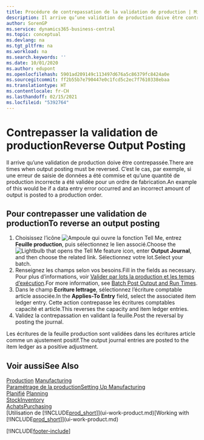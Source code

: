 ```yaml
---
title: Procédure de contrepassation de la validation de production | Microsoft Docs
description: Il arrive qu’une validation de production doive être contrepassée. C’est le cas, par exemple, si une erreur de saisie de données a été commise et qu’une quantité de production incorrecte a été validée pour un ordre de fabrication.
author: SorenGP
ms.service: dynamics365-business-central
ms.topic: conceptual
ms.devlang: na
ms.tgt_pltfrm: na
ms.workload: na
ms.search.keywords: ''
ms.date: 10/01/2020
ms.author: edupont
ms.openlocfilehash: 5901ad209149c113497d676a5c86379fc8424a0e
ms.sourcegitcommit: ff2b55b7e790447e0c1fcd5c2ec7f7610338ebaa
ms.translationtype: HT
ms.contentlocale: fr-CH
ms.lasthandoff: 02/15/2021
ms.locfileid: "5392764"
---
```

# <a name="reverse-output-posting"></a><span data-ttu-id="fbb24-104">Contrepasser la validation de production</span><span class="sxs-lookup"><span data-stu-id="fbb24-104">Reverse Output Posting</span></span>
<span data-ttu-id="fbb24-105">Il arrive qu’une validation de production doive être contrepassée.</span><span class="sxs-lookup"><span data-stu-id="fbb24-105">There are times when output posting must be reversed.</span></span> <span data-ttu-id="fbb24-106">C’est le cas, par exemple, si une erreur de saisie de données a été commise et qu’une quantité de production incorrecte a été validée pour un ordre de fabrication.</span><span class="sxs-lookup"><span data-stu-id="fbb24-106">An example of this would be if a data entry error occurred and an incorrect amount of output is posted to a production order.</span></span>  

## <a name="to-reverse-an-output-posting"></a><span data-ttu-id="fbb24-107">Pour contrepasser une validation de production</span><span class="sxs-lookup"><span data-stu-id="fbb24-107">To reverse an output posting</span></span>  
1.  <span data-ttu-id="fbb24-108">Choisissez l’icône ![Ampoule qui ouvre la fonction Tell Me](media/ui-search/search_small.png "Dites-moi ce que vous voulez faire"), entrez **Feuille production**, puis sélectionnez le lien associé.</span><span class="sxs-lookup"><span data-stu-id="fbb24-108">Choose the ![Lightbulb that opens the Tell Me feature](media/ui-search/search_small.png "Tell me what you want to do") icon, enter **Output Journal**, and then choose the related link.</span></span> <span data-ttu-id="fbb24-109">Sélectionnez votre lot.</span><span class="sxs-lookup"><span data-stu-id="fbb24-109">Select your batch.</span></span>  
2. <span data-ttu-id="fbb24-110">Renseignez les champs selon vos besoins.</span><span class="sxs-lookup"><span data-stu-id="fbb24-110">Fill in the fields as necessary.</span></span> <span data-ttu-id="fbb24-111">Pour plus d’informations, voir [Valider par lots la production et les temps d’exécution](production-how-to-post-output-quantity.md).</span><span class="sxs-lookup"><span data-stu-id="fbb24-111">For more information, see [Batch Post Output and Run Times](production-how-to-post-output-quantity.md).</span></span>
3.  <span data-ttu-id="fbb24-112">Dans le champ **Ecriture lettrage**, sélectionnez l’écriture comptable article associée.</span><span class="sxs-lookup"><span data-stu-id="fbb24-112">In the **Applies-To Entry** field, select the associated item ledger entry.</span></span> <span data-ttu-id="fbb24-113">Cette action contrepasse les écritures comptables capacité et article.</span><span class="sxs-lookup"><span data-stu-id="fbb24-113">This reverses the capacity and item ledger entries.</span></span>  
4. <span data-ttu-id="fbb24-114">Validez la contrepassation en validant la feuille.</span><span class="sxs-lookup"><span data-stu-id="fbb24-114">Post the reversal by posting the journal.</span></span>  

<span data-ttu-id="fbb24-115">Les écritures de la feuille production sont validées dans les écritures article comme un ajustement positif.</span><span class="sxs-lookup"><span data-stu-id="fbb24-115">The output journal entries are posted to the item ledger as a positive adjustment.</span></span>  

## <a name="see-also"></a><span data-ttu-id="fbb24-116">Voir aussi</span><span class="sxs-lookup"><span data-stu-id="fbb24-116">See Also</span></span>  
 <span data-ttu-id="fbb24-117">[Production](production-manage-manufacturing.md)  </span><span class="sxs-lookup"><span data-stu-id="fbb24-117">[Manufacturing](production-manage-manufacturing.md)  </span></span>  
 [<span data-ttu-id="fbb24-118">Paramétrage de la production</span><span class="sxs-lookup"><span data-stu-id="fbb24-118">Setting Up Manufacturing</span></span>](production-configure-production-processes.md)  
 <span data-ttu-id="fbb24-119">[Planifié](production-planning.md)    </span><span class="sxs-lookup"><span data-stu-id="fbb24-119">[Planning](production-planning.md)    </span></span>  
 [<span data-ttu-id="fbb24-120">Stock</span><span class="sxs-lookup"><span data-stu-id="fbb24-120">Inventory</span></span>](inventory-manage-inventory.md)  
 [<span data-ttu-id="fbb24-121">Achats</span><span class="sxs-lookup"><span data-stu-id="fbb24-121">Purchasing</span></span>](purchasing-manage-purchasing.md)  
 <span data-ttu-id="fbb24-122">[Utilisation de [!INCLUDE[prod_short](includes/prod_short.md)]](ui-work-product.md)</span><span class="sxs-lookup"><span data-stu-id="fbb24-122">[Working with [!INCLUDE[prod_short](includes/prod_short.md)]](ui-work-product.md)</span></span>  


[!INCLUDE[footer-include](includes/footer-banner.md)]